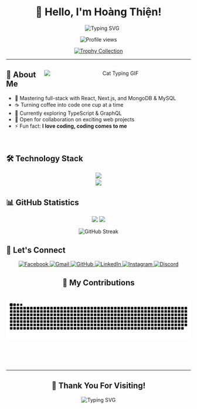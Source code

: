 <h1 align="center">👋 Hello, I'm Hoàng Thiện!</h1>

<div align="center">
    <img src="https://readme-typing-svg.herokuapp.com?font=Fira+Code&weight=600&size=28&pause=1000&color=6A5ACD&width=435&lines=Full-Stack+Developer;JavaScript+Enthusiast;React+%26+Next.js+Developer" alt="Typing SVG" style="margin-left: 20px" />
</div>

<p align="center">
  <img src="https://komarev.com/ghpvc/?username=hoangthien77&label=Profile%20views&color=blueviolet&style=for-the-badge" alt="Profile views" />
</p>

<div align="center">
  <a href="https://github.com/ryo-ma/github-profile-trophy">
    <img src="https://github-profile-trophy.vercel.app/?username=hoangthien77&theme=tokyonight&no-frame=true&row=1&column=7" alt="Trophy Collection" />
  </a>
</div>

<hr>

<div align="center">
  <img align="right" width="400" src="https://media2.giphy.com/media/v1.Y2lkPTc5MGI3NjExazEza3RobWxscDR6amhpZzlrdnFhMW9udTV4cDdia2h4ZmpheHdlayZlcD12MV9pbnRlcm5hbF9naWZfYnlfaWQmY3Q9Zw/xT9IgNeJYqUr753oY0/giphy.gif" alt="Cat Typing GIF" />
  
  <div align="left" width="400">
    <h2>💫 About Me</h2>
    <ul>
      <li>🚀 Mastering full-stack with React, Next.js, and MongoDB & MySQL</li>
      <li>☕ Turning coffee into code one cup at a time</li>
      <li>🌱 Currently exploring TypeScript & GraphQL</li>
      <li>💼 Open for collaboration on exciting web projects</li>
      <li>⚡ Fun fact: <b>I love coding, coding comes to me</b></li>
    </ul>
  </div>
</div>

<br clear="both">

## 🛠️ Technology Stack

<div align="center">
  <img src="https://skillicons.dev/icons?i=js,ts,react,nextjs,nodejs,express,html,css,sass,tailwind" /><br>
  <img src="https://skillicons.dev/icons?i=mongodb,mysql,redis,docker,git,figma,graphql,github,vscode" />
</div>

## 📊 GitHub Statistics

<div align="center">
  <img src="https://github-readme-stats.vercel.app/api?username=hoangthien77&show_icons=true&theme=tokyonight&hide_border=true&count_private=true" height="170" />
  <img src="https://github-readme-stats.vercel.app/api/top-langs/?username=hoangthien77&layout=compact&theme=tokyonight&hide_border=true" height="170" />
</div>

<p align="center">
  <img src="https://github-readme-streak-stats.herokuapp.com/?user=hoangthien77&theme=tokyonight&hide_border=true" alt="GitHub Streak" />
</p>

## 🔗 Let's Connect

<div align="center">
  <a href="https://www.facebook.com/hoang.thien.82289/" target="_blank">
    <img src="https://img.shields.io/badge/FACEBOOK-%231877F2.svg?style=for-the-badge&logo=Facebook&logoColor=white" alt="Facebook" />
  </a>
  <a href="mailto:pewpew1232002@gmail.com">
    <img src="https://img.shields.io/badge/GMAIL-%23EA4335.svg?style=for-the-badge&logo=Gmail&logoColor=white" alt="Gmail" />
  </a>
  <a href="https://github.com/hoangthien77">
    <img src="https://img.shields.io/badge/GITHUB-%23181717.svg?style=for-the-badge&logo=GitHub&logoColor=white" alt="GitHub" />
  </a>
  <a href="#">
    <img src="https://img.shields.io/badge/LINKEDIN-%230A66C2.svg?style=for-the-badge&logo=LinkedIn&logoColor=white" alt="LinkedIn" />
  </a>
  <a href="#">
    <img src="https://img.shields.io/badge/INSTAGRAM-%23E4405F.svg?style=for-the-badge&logo=Instagram&logoColor=white" alt="Instagram" />
  </a>
  <a href="#">
    <img src="https://img.shields.io/badge/DISCORD-%235865F2.svg?style=for-the-badge&logo=Discord&logoColor=white" alt="Discord" />
  </a>
</div>

<div align="center">
  <h2>🐍 My Contributions</h2>
  <br>
  <img alt="snake eating my contributions" src="https://raw.githubusercontent.com/salesp07/salesp07/output/github-contribution-grid-snake.svg" />
  
  <br/><br/><br/>
</div>

<hr>

<h2 align="center">💖 Thank You For Visiting!</h2>

<div align="center">
  <img src="https://readme-typing-svg.herokuapp.com?font=Fira+Code&weight=500&size=24&pause=1000&color=6A5ACD&center=true&width=500&lines=Let's+build+something+amazing+together" alt="Typing SVG" />
</div>
